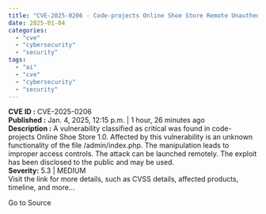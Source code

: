 ```yaml
---
title: "CVE-2025-0206 - Code-projects Online Shoe Store Remote Unauthenticated Access Control Violation"
date: 2025-01-04
categories: 
  - "cve"
  - "cybersecurity"
  - "security"
tags: 
  - "ai"
  - "cve"
  - "cybersecurity"
  - "security"
---
```


**CVE ID :** CVE-2025-0206  
**Published :** Jan. 4, 2025, 12:15 p.m. | 1 hour, 26 minutes ago  
**Description :** A vulnerability classified as critical was found in code-projects Online Shoe Store 1.0. Affected by this vulnerability is an unknown functionality of the file /admin/index.php. The manipulation leads to improper access controls. The attack can be launched remotely. The exploit has been disclosed to the public and may be used.  
**Severity:** 5.3 | MEDIUM  
Visit the link for more details, such as CVSS details, affected products, timeline, and more...

Go to Source
